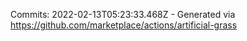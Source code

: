 Commits: 2022-02-13T05:23:33.468Z - Generated via https://github.com/marketplace/actions/artificial-grass
<br>

